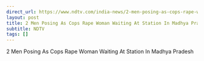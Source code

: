 ```yaml
---
direct_url: https://www.ndtv.com/india-news/2-men-posing-as-cops-rape-woman-waiting-at-railway-station-in-madhya-pradesh-4605939
layout: post
title: 2 Men Posing As Cops Rape Woman Waiting At Station In Madhya Pradesh
subtitle: NDTV
tags: []
---
```


2 Men Posing As Cops Rape Woman Waiting At Station In Madhya Pradesh
